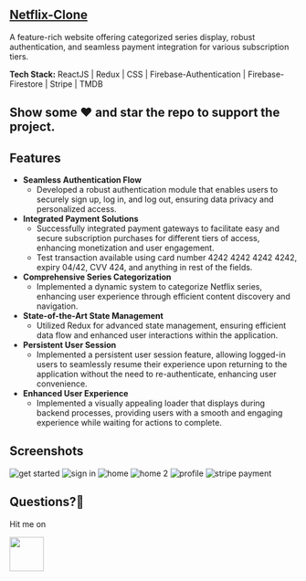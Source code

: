 ## [Netflix-Clone](https://netflix-clone-7864d.web.app/)

A feature-rich website offering categorized series display, robust authentication, and seamless payment integration for various subscription tiers.

<b>Tech Stack:</b> ReactJS | Redux | CSS | Firebase-Authentication | Firebase-Firestore | Stripe | TMDB 

## Show some :heart: and star the repo to support the project.
   
## Features

* <b>Seamless Authentication Flow</b>
  * Developed a robust authentication module that enables users to securely sign up, log in, and log out, ensuring data privacy and personalized access.
* <b>Integrated Payment Solutions</b>
  * Successfully integrated payment gateways to facilitate easy and secure subscription purchases for different tiers of access, enhancing monetization and user engagement.
  * Test transaction available using card number 4242 4242 4242 4242, expiry 04/42, CVV 424, and anything in rest of the fields.
* <b>Comprehensive Series Categorization</b>
  * Implemented a dynamic system to categorize Netflix series, enhancing user experience through efficient content discovery and navigation.
* <b>State-of-the-Art State Management</b>
  * Utilized Redux for advanced state management, ensuring efficient data flow and enhanced user interactions within the application.
* <b>Persistent User Session</b>
  * Implemented a persistent user session feature, allowing logged-in users to seamlessly resume their experience upon returning to the application without the need to re-authenticate, enhancing user convenience.
* <b>Enhanced User Experience</b>
  * Implemented a visually appealing loader that displays during backend processes, providing users with a smooth and engaging experience while waiting for actions to complete.

## Screenshots

![get started](https://github.com/rohit-bindal/Netflix-Clone/assets/56409926/fa176841-af1f-431e-9721-df1792f3a92d)
![sign in](https://github.com/rohit-bindal/Netflix-Clone/assets/56409926/0fa71879-e590-4cc3-9636-4162b1d3f1e5)
![home](https://github.com/rohit-bindal/Netflix-Clone/assets/56409926/b4837485-7857-449d-9d5f-11f5a46a7f56)
![home 2](https://github.com/rohit-bindal/Netflix-Clone/assets/56409926/1b54e1d1-4dc9-427e-81a7-827fede90a2b)
![profile](https://github.com/rohit-bindal/Netflix-Clone/assets/56409926/dba6bc28-7e13-49ad-a772-402b62bc08bd)
![stripe payment](https://github.com/rohit-bindal/Netflix-Clone/assets/56409926/8711f6b6-763a-4f14-bfb2-24d7f79674d5)

 ## Questions?🤔
 
 Hit me on
 
<a href="https://www.linkedin.com/in/rohit-bindal-251445197"><img src="https://user-images.githubusercontent.com/35039342/55471530-94b34280-5627-11e9-8c0e-6fe86a8406d6.png" width="60"></a>
